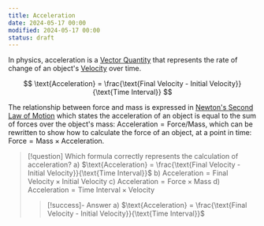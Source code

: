 ```yaml
---
title: Acceleration
date: 2024-05-17 00:00
modified: 2024-05-17 00:00
status: draft
---
```


In physics, acceleration is a [Vector Quantity](../../../permanent/vector-quantity.md) that represents the rate of change of an object's [Velocity](../../../permanent/velocity.md) over time.

$$
\text{Acceleration} = \frac{\text{Final Velocity - Initial Velocity}}{\text{Time Interval}}
$$

The relationship between force and mass is expressed in [Newton's Second Law of Motion](newtons-second-law.md) which states the acceleration of an object is equal to the sum of forces over the object's mass: $\text{Acceleration} = \text{Force} / \text{Mass}$, which can be rewritten to show how to calculate the force of an object, at a point in time: $\text{Force} = \text{Mass} \times \text{Acceleration}$.

> [!question] Which formula correctly represents the calculation of acceleration?
> a) $\text{Acceleration} = \frac{\text{Final Velocity - Initial Velocity}}{\text{Time Interval}}$
> b) $\text{Acceleration} = \text{Final Velocity} \times \text{Initial Velocity}$
> c) $\text{Acceleration} = \text{Force} \times \text{Mass}$
> d) $\text{Acceleration} = \text{Time Interval} \times \text{Velocity}$
>> [!success]- Answer
>> a) $\text{Acceleration} = \frac{\text{Final Velocity - Initial Velocity}}{\text{Time Interval}}$

